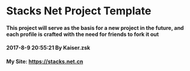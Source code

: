 # Stacks Net Project Template

#### This project will serve as the basis for a new project in the future, and each profile is crafted with the need for friends to fork it out
#### 2017-8-9 20:55:21 By Kaiser.zsk
#### My Site: https://stacks.net.cn